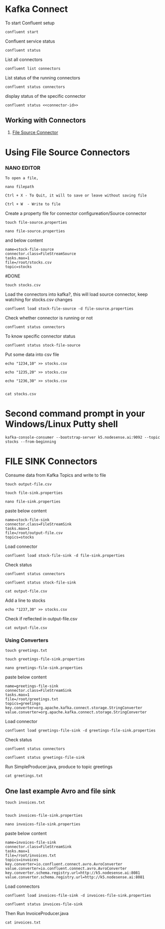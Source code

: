 # Kafka Connect

To start Confluent setup

`confluent start`

Confluent service status

`confluent status`

List all connectors

`confluent list connectors`

List status of the running connectors

`confluent status connectors`


display status of the specific connector

`confluent status <<connector-id>>`


## Working with Connectors

1. [File Source Connector](./docs/file-source-connector.md)


# Using File Source Connectors

### NANO EDITOR

    To open a file,

    nano filepath

    Ctrl + X - To Quit, it will to save or leave without saving file
    
    Ctrl + W  - Write to file


Create a property file for connector configureation/Source connector

    touch file-source.properties

    nano file-source.properties

and below content 
```
name=stock-file-source
connector.class=FileStreamSource
tasks.max=1
file=/root/stocks.csv
topic=stocks
```

#DONE


    touch stocks.csv

Load the connectors into kafka?, this will load source connector, keep watching for  stocks.csv changes

    confluent load stock-file-source -d file-source.properties

Check whether connector is running or not

    confluent status connectors

To know specific connector status

    confluent status stock-file-source

Put some data into csv file

    echo "1234,10" >> stocks.csv

    echo "1235,20" >> stocks.csv

    echo "1236,30" >> stocks.csv


    cat stocks.csv



# Second command prompt in your Windows/Linux Putty shell

    kafka-console-consumer --bootstrap-server k5.nodesense.ai:9092 --topic stocks --from-beginning

# FILE SINK Connectors


Consume data from Kafka Topics and write to file

    touch output-file.csv

    touch file-sink.properties

    nano file-sink.properties

paste below content

```
name=stock-file-sink
connector.class=FileStreamSink
tasks.max=1
file=/root/output-file.csv
topics=stocks
```

Load connector

    confluent load stock-file-sink -d file-sink.properties

Check status

    confluent status connectors

    confluent status stock-file-sink

    cat output-file.csv


Add a line to stocks

    echo "1237,30" >> stocks.csv

Check if reflected in output-file.csv

    cat output-file.csv


### Using Converters

    touch greetings.txt

    touch greetings-file-sink.properties

    nano greetings-file-sink.properties

paste below content

```
name=greetings-file-sink
connector.class=FileStreamSink
tasks.max=1
file=/root/greetings.txt
topics=greetings
key.converter=org.apache.kafka.connect.storage.StringConverter
value.converter=org.apache.kafka.connect.storage.StringConverter
```


Load connector

    confluent load greetings-file-sink -d greetings-file-sink.properties

Check status

    confluent status connectors

    confluent status greetings-file-sink

Run SimpleProducer.java, produce to topic greetings

    cat greetings.txt


## One last example Avro and file sink

    touch invoices.txt


    touch invoices-file-sink.properties

    nano invoices-file-sink.properties

paste below content

```
name=invoices-file-sink
connector.class=FileStreamSink
tasks.max=1
file=/root/invoices.txt
topics=invoices
key.converter=io.confluent.connect.avro.AvroConverter
value.converter=io.confluent.connect.avro.AvroConverter
key.converter.schema.registry.url=http://k5.nodesense.ai:8081
value.converter.schema.registry.url=http://k5.nodesense.ai:8081
```

Load connectors

    confluent load invoices-file-sink -d invoices-file-sink.properties
    
    confluent status invoices-file-sink
 

Then Run InvoiceProducer.java

    cat invoices.txt


